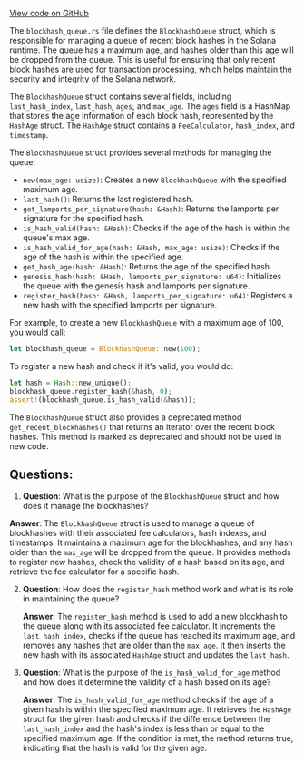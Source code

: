 
[View code on GitHub](https://github.com/solana-labs/solana/blob/master/runtime/src/blockhash_queue.rs)

The `blockhash_queue.rs` file defines the `BlockhashQueue` struct, which is responsible for managing a queue of recent block hashes in the Solana runtime. The queue has a maximum age, and hashes older than this age will be dropped from the queue. This is useful for ensuring that only recent block hashes are used for transaction processing, which helps maintain the security and integrity of the Solana network.

The `BlockhashQueue` struct contains several fields, including `last_hash_index`, `last_hash`, `ages`, and `max_age`. The `ages` field is a HashMap that stores the age information of each block hash, represented by the `HashAge` struct. The `HashAge` struct contains a `FeeCalculator`, `hash_index`, and `timestamp`.

The `BlockhashQueue` struct provides several methods for managing the queue:

- `new(max_age: usize)`: Creates a new `BlockhashQueue` with the specified maximum age.
- `last_hash()`: Returns the last registered hash.
- `get_lamports_per_signature(hash: &Hash)`: Returns the lamports per signature for the specified hash.
- `is_hash_valid(hash: &Hash)`: Checks if the age of the hash is within the queue's max age.
- `is_hash_valid_for_age(hash: &Hash, max_age: usize)`: Checks if the age of the hash is within the specified age.
- `get_hash_age(hash: &Hash)`: Returns the age of the specified hash.
- `genesis_hash(hash: &Hash, lamports_per_signature: u64)`: Initializes the queue with the genesis hash and lamports per signature.
- `register_hash(hash: &Hash, lamports_per_signature: u64)`: Registers a new hash with the specified lamports per signature.

For example, to create a new `BlockhashQueue` with a maximum age of 100, you would call:

```rust
let blockhash_queue = BlockhashQueue::new(100);
```

To register a new hash and check if it's valid, you would do:

```rust
let hash = Hash::new_unique();
blockhash_queue.register_hash(&hash, 0);
assert!(blockhash_queue.is_hash_valid(&hash));
```

The `BlockhashQueue` struct also provides a deprecated method `get_recent_blockhashes()` that returns an iterator over the recent block hashes. This method is marked as deprecated and should not be used in new code.
## Questions: 
 1. **Question**: What is the purpose of the `BlockhashQueue` struct and how does it manage the blockhashes?
   
   **Answer**: The `BlockhashQueue` struct is used to manage a queue of blockhashes with their associated fee calculators, hash indexes, and timestamps. It maintains a maximum age for the blockhashes, and any hash older than the `max_age` will be dropped from the queue. It provides methods to register new hashes, check the validity of a hash based on its age, and retrieve the fee calculator for a specific hash.

2. **Question**: How does the `register_hash` method work and what is its role in maintaining the queue?

   **Answer**: The `register_hash` method is used to add a new blockhash to the queue along with its associated fee calculator. It increments the `last_hash_index`, checks if the queue has reached its maximum age, and removes any hashes that are older than the `max_age`. It then inserts the new hash with its associated `HashAge` struct and updates the `last_hash`.

3. **Question**: What is the purpose of the `is_hash_valid_for_age` method and how does it determine the validity of a hash based on its age?

   **Answer**: The `is_hash_valid_for_age` method checks if the age of a given hash is within the specified maximum age. It retrieves the `HashAge` struct for the given hash and checks if the difference between the `last_hash_index` and the hash's index is less than or equal to the specified maximum age. If the condition is met, the method returns true, indicating that the hash is valid for the given age.